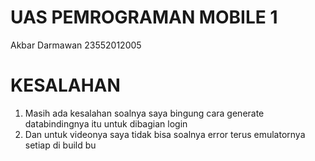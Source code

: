 # UAS PEMROGRAMAN MOBILE 1
 Akbar Darmawan 23552012005
# KESALAHAN
1. Masih ada kesalahan soalnya saya bingung cara generate databindingnya itu untuk dibagian login
2. Dan untuk videonya saya tidak bisa soalnya error terus emulatornya setiap di build bu
   
